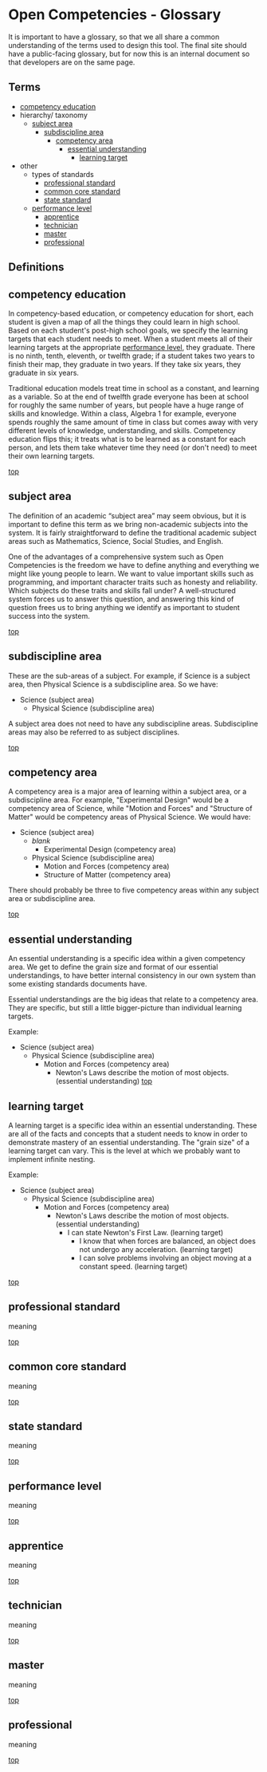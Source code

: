 <a name="top"></a>Open Competencies - Glossary
===
It is important to have a glossary, so that we all share a common understanding of the terms used to design this tool.  The final site should have a public-facing glossary, but for now this is an internal document so that developers are on the same page.

Terms
---
- [competency education](#competency_education)
- hierarchy/ taxonomy
    - [subject area](#subject)
        - [subdiscipline area](#subdiscipline_area)
            - [competency area](#competency_area)
                - [essential understanding](#essential_understanding)
                    - [learning target](#learning_target)
- other
    - types of standards
        - [professional standard](#professional_standard)
        - [common core standard](#common_core_standard)
        - [state standard](#state_standard)
    - [performance level](#performance_level)
        - [apprentice](#apprentice)
        - [technician](#technician)
        - [master](#master)
        - [professional](#professional)


Definitions
---

<a name="competency_education"></a>competency education
---
In competency-based education, or competency education for short, each student is given a map of all the things they could learn in high school.  Based on each student's post-high school goals, we specify the learning targets that each student needs to meet.  When a student meets all of their learning targets at the appropriate [performance level](#performance_level), they graduate.  There is no ninth, tenth, eleventh, or twelfth grade; if a student takes two years to finish their map, they graduate in two years.  If they take six years, they graduate in six years.

Traditional education models treat time in school as a constant, and learning as a variable.  So at the end of twelfth grade everyone has been at school for roughly the same number of years, but people have a huge range of skills and knowledge.  Within a class, Algebra 1 for example, everyone spends roughly the same amount of time in class but comes away with very different levels of knowledge, understanding, and skills.  Competency education flips this; it treats what is to be learned as a constant for each person, and lets them take whatever time they need (or don't need) to meet their own learning targets.

[top](#top)

<a name="subject_area"></a>subject area
---
The definition of an academic “subject area” may seem obvious, but it is important to define this term as we bring non-academic subjects into the system.  It is fairly straightforward to define the traditional academic subject areas such as Mathematics, Science, Social Studies, and English.

One of the advantages of a comprehensive system such as Open Competencies is the freedom we have to define anything and everything we might like young people to learn.  We want to value important skills such as programming, and important character traits such as honesty and reliability.  Which subjects do these traits and skills fall under?  A well-structured system forces us to answer this question, and answering this kind of question frees us to bring anything we identify as important to student success into the system.

[top](#top)

<a name="subdiscipline_area"></a>subdiscipline area
---
These are the sub-areas of a subject.  For example, if Science is a subject area, then Physical Science is a subdiscipline area.  So we have:
- Science (subject area)
    - Physical Science (subdiscipline area)

A subject area does not need to have any subdiscipline areas.  Subdiscipline areas may also be referred to as subject disciplines.

[top](#top)

<a name="competency_area"></a>competency area
---
A competency area is a major area of learning within a subject area, or a subdiscipline area.  For example, "Experimental Design" would be a competency area of Science, while "Motion and Forces" and "Structure of Matter" would be competency areas of Physical Science.  We would have:

- Science (subject area)
    - *blank*
        - Experimental Design (competency area)
    - Physical Science (subdiscipline area)
        - Motion and Forces (competency area)
        - Structure of Matter (competency area)

There should probably be three to five competency areas within any subject area or subdiscipline area.

[top](#top)

<a name="essential_understanding"></a>essential understanding
---
An essential understanding is a specific idea within a given competency area.  We get to define the grain size and format of our essential understandings, to have better internal consistency in our own system than some existing standards documents have.

Essential understandings are the big ideas that relate to a competency area.  They are specific, but still a little bigger-picture than individual learning targets.

Example:
- Science (subject area)
    - Physical Science (subdiscipline area)
        - Motion and Forces (competency area)
            - Newton's Laws describe the motion of most objects. (essential understanding) 
[top](#top)

<a name="learning_target"></a>learning target
---
A learning target is a specific idea within an essential understanding.  These are all of the facts and concepts that a student needs to know in order to demonstrate mastery of an essential understanding.  The "grain size" of a learning target can vary.  This is the level at which we probably want to implement infinite nesting.

Example:
- Science (subject area)
    - Physical Science (subdiscipline area)
        - Motion and Forces (competency area)
            - Newton's Laws describe the motion of most objects. (essential understanding)
                - I can state Newton's First Law. (learning target)
                    - I know that when forces are balanced, an object does not undergo any acceleration. (learning target)
                    - I can solve problems involving an object moving at a constant speed. (learning target)

[top](#top)

<a name="professional_standard"></a>professional standard
---
meaning

[top](#top)

<a name="common_core_standard"></a>common core standard
---
meaning

[top](#top)

<a name="state_standard"></a>state standard
---
meaning

[top](#top)

<a name="performance_level"></a>performance level
---
meaning

[top](#top)

<a name="apprentice"></a>apprentice
---
meaning

[top](#top)

<a name="technician"></a>technician
---
meaning

[top](#top)

<a name="master"></a>master
---
meaning

[top](#top)

<a name="professional"></a>professional
---
meaning

[top](#top)
